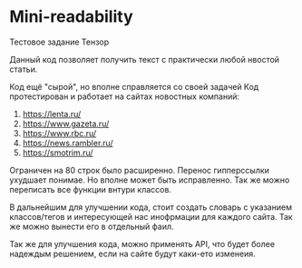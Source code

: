 # Mini-readability
Тестовое задание Тензор

Данный код позволяет получить текст с практически любой нвостой статьи. 

Код ещё "сырой", но вполне справляется со своей задачей
Код протестирован и работает на сайтах новостных компаний:
1) https://lenta.ru/
2) https://www.gazeta.ru/
3) https://www.rbc.ru/
4) https://news.rambler.ru/
5) https://smotrim.ru/

Ограничен на 80 строк было расширенно. Перенос гипперссылки ухудшает понимае.  Но вполне может быть исправленно.
Так же можно переписать все функции внтури классов.

В дальнейшим для улучшении кода, стоит создать словарь с указанием классов/тегов и интересующей нас инофрмации для каждого сайта. 
Так же можно вынести его в отдельный фаил.

Так же для улучшения кода, можно применять API, что будет более надеждым решением, если на сайте будут каки-ето изменеия.
